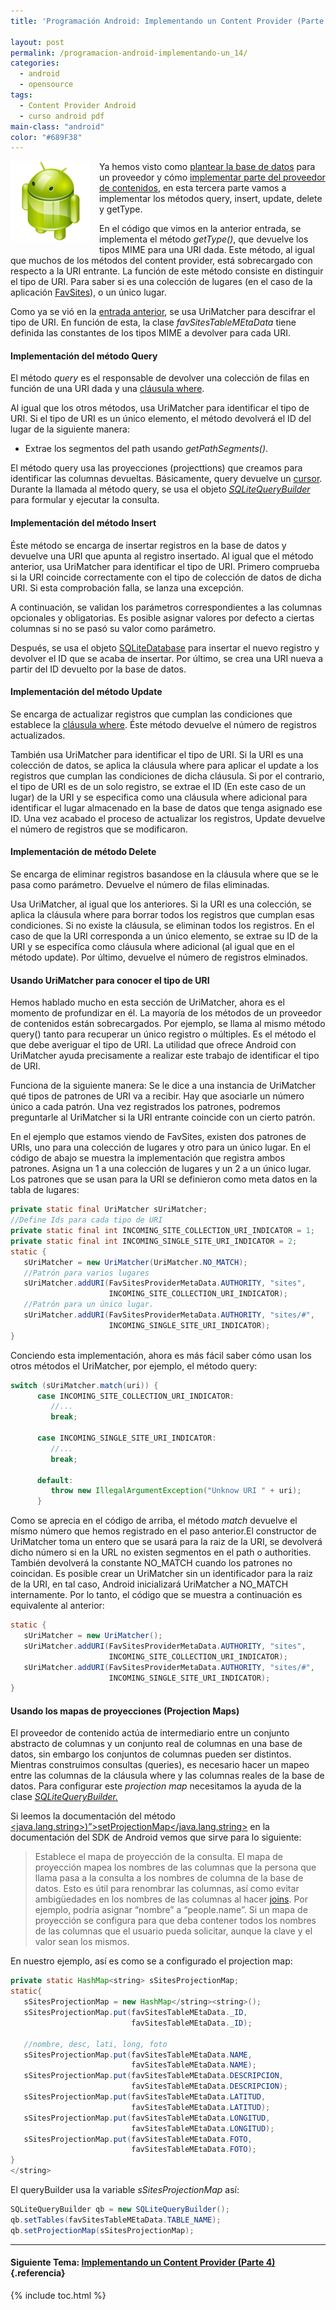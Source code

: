 ```yaml
---
title: 'Programación Android: Implementando un Content Provider (Parte 3)'

layout: post
permalink: /programacion-android-implementando-un_14/
categories:
  - android
  - opensource
tags:
  - Content Provider Android
  - curso android pdf
main-class: "android"
color: "#689F38"
---
```

<div class="separator" style="clear: both; text-align: center;">
<img border="0" src="/assets/img/2013/07/iconoAndroid.png" style="clear:left; float:left;margin-right:1em; margin-bottom:1em" width="128px" height="128px" />
</div>

Ya hemos visto como [plantear la base de datos][1] para un proveedor y cómo [implementar parte del proveedor de contenidos][2], en esta tercera parte vamos a implementar los métodos query, insert, update, delete y getType.

En el código que vimos en la anterior entrada, se implementa el método *getType()*, que devuelve los tipos MIME para una URI dada. Este método, al igual que muchos de los métodos del content provider, está sobrecargado con respecto a la URI entrante. La función de este método consiste en distinguir el tipo de URI. Para saber si es una colección de lugares (en el caso de la aplicación [FavSites][3]), o un único lugar.


<!--ad-->

Como ya se vió en la [entrada anterior][2], se usa UriMatcher para descifrar el tipo de URI. En función de esta, la clase *favSitesTableMEtaData* tiene definida las constantes de los tipos MIME a devolver para cada URI.

#### Implementación del método Query

El método *query* es el responsable de devolver una colección de filas en función de una URI dada y una [cláusula where][4].

Al igual que los otros métodos, usa UriMatcher para identificar el tipo de URI. Si el tipo de URI es un único elemento, el método devolverá el ID del lugar de la siguiente manera:

  * Extrae los segmentos del path usando *getPathSegments()*.

El método query usa las proyecciones (projecttions) que creamos para identificar las columnas devueltas. Básicamente, query devuelve un [cursor][5]. Durante la llamada al método query, se usa el objeto *<a target="_blank" href="http://developer.android.com/reference/android/database/sqlite/SQLiteQueryBuilder.html">SQLiteQueryBuilder</a>* para formular y ejecutar la consulta.

#### Implementación del método Insert

Éste método se encarga de insertar registros en la base de datos y devuelve una URI que apunta al registro insertado. Al igual que el método anterior, usa UriMatcher para identificar el tipo de URI. Primero comprueba si la URI coincide correctamente con el tipo de colección de datos de dicha URI. Si esta comprobación falla, se lanza una excepción.

A continuación, se validan los parámetros correspondientes a las columnas opcionales y obligatorias. Es posible asignar valores por defecto a ciertas columnas si no se pasó su valor como parámetro.

Después, se usa el objeto <a target="_blank" href="http://developer.android.com/reference/android/database/sqlite/SQLiteDatabase.html">SQLiteDatabase</a> para insertar el nuevo registro y devolver el ID que se acaba de insertar. Por último, se crea una URI nueva a partir del ID devuelto por la base de datos.

#### Implementación del método Update

Se encarga de actualizar registros que cumplan las condiciones que establece la [cláusula where][4]. Éste método devuelve el número de registros actualizados.

También usa UriMatcher para identificar el tipo de URI. Si la URI es una colección de datos, se aplica la cláusula where para aplicar el update a los registros que cumplan las condiciones de dicha cláusula. Si por el contrario, el tipo de URI es de un solo registro, se extrae el ID (En este caso de un lugar) de la URI y se especifica como una cláusula where adicional para identificar el lugar almacenado en la base de datos que tenga asignado ese ID. Una vez acabado el proceso de actualizar los registros, Update devuelve el número de registros que se modificaron.

#### Implementación de método Delete

Se encarga de eliminar registros basandose en la cláusula where que se le pasa como parámetro. Devuelve el número de filas eliminadas.

Usa UriMatcher, al igual que los anteriores. Si la URI es una colección, se aplica la cláusula where para borrar todos los registros que cumplan esas condiciones. Si no existe la cláusula, se eliminan todos los registros. En el caso de que la URI corresponda a un único elemento, se extrae su ID de la URI y se especifíca como cláusula where adicional (al igual que en el método update). Por último, devuelve el número de registros elminados.

#### Usando UriMatcher para conocer el tipo de URI

Hemos hablado mucho en esta sección de UriMatcher, ahora es el momento de profundizar en él. La mayoría de los métodos de un proveedor de contenidos están sobrecargados. Por ejemplo, se llama al mismo método query() tanto para recuperar un único registro o múltiples. Es el método el que debe averiguar el tipo de URI. La utilidad que ofrece Android con UriMatcher ayuda precisamente a realizar este trabajo de identificar el tipo de URI.

Funciona de la siguiente manera: Se le dice a una instancia de UriMatcher qué tipos de patrones de URI va a recibir. Hay que asociarle un número único a cada patrón. Una vez registrados los patrones, podremos preguntarle al UriMatcher si la URI entrante coincide con un cierto patrón.

En el ejemplo que estamos viendo de FavSites, existen dos patrones de URIs, uno para una colección de lugares y otro para un único lugar. En el código de abajo se muestra la implementación que registra ambos patrones. Asigna un 1 a una colección de lugares y un 2 a un único lugar. Los patrones que se usan para la URI se definieron como meta datos en la tabla de lugares:

```java
private static final UriMatcher sUriMatcher;
//Define Ids para cada tipo de URI
private static final int INCOMING_SITE_COLLECTION_URI_INDICATOR = 1;
private static final int INCOMING_SINGLE_SITE_URI_INDICATOR = 2;
static {
   sUriMatcher = new UriMatcher(UriMatcher.NO_MATCH);
   //Patrón para varios lugares
   sUriMatcher.addURI(FavSitesProviderMetaData.AUTHORITY, "sites",
                      INCOMING_SITE_COLLECTION_URI_INDICATOR);
   //Patrón para un único lugar.
   sUriMatcher.addURI(FavSitesProviderMetaData.AUTHORITY, "sites/#",
                      INCOMING_SINGLE_SITE_URI_INDICATOR);
}

```

Conciendo esta implementación, ahora es más fácil saber cómo usan los otros métodos el UriMatcher, por ejemplo, el método query:

```java
switch (sUriMatcher.match(uri)) {
      case INCOMING_SITE_COLLECTION_URI_INDICATOR:
         //...
         break;

      case INCOMING_SINGLE_SITE_URI_INDICATOR:
         //...
         break;

      default:
         throw new IllegalArgumentException("Unknow URI " + uri);
      }

```

Como se aprecia en el código de arriba, el método *match* devuelve el mísmo número que hemos registrado en el paso anterior.El constructor de UriMatcher toma un entero que se usará para la raiz de la URI, se devolverá dicho número si en la URL no existen segmentos en el path o authorities. También devolverá la constante NO\_MATCH cuando los patrones no coincidan. Es posible crear un UriMatcher sin un identificador para la raiz de la URI, en tal caso, Android inicializará UriMatcher a NO\_MATCH internamente. Por lo tanto, el código que se muestra a continuación es equivalente al anterior:

```java
static {
   sUriMatcher = new UriMatcher();
   sUriMatcher.addURI(FavSitesProviderMetaData.AUTHORITY, "sites",
                      INCOMING_SITE_COLLECTION_URI_INDICATOR);
   sUriMatcher.addURI(FavSitesProviderMetaData.AUTHORITY, "sites/#",
                      INCOMING_SINGLE_SITE_URI_INDICATOR);
}

```

#### Usando los mapas de proyecciones (Projection Maps)

El proveedor de contenido actúa de intermediario entre un conjunto abstracto de columnas y un conjunto real de columnas en una base de datos, sin embargo los conjuntos de columnas pueden ser distintos. Mientras construimos consultas (queries), es necesario hacer un mapeo entre las columnas de la cláusula where y las columnas reales de la base de datos. Para configurar este *projection map* necesitamos la ayuda de la clase *[SQLiteQueryBuilder.][6]*

Si leemos la documentación del método <a href='"http://developer.android.com/reference/android/database/sqlite/SQLiteQueryBuilder.html#setProjectionMap(java.util.Map'><java.lang.string>)&#8221;>setProjectionMap</java.lang.string></a> en la documentación del SDK de Android vemos que sirve para lo siguiente:

> Establece el mapa de proyección de la consulta. El mapa de proyección mapea los nombres de las columnas que la persona que llama pasa a la consulta a los nombres de columna de la base de datos. Esto es útil para renombrar las columnas, así como evitar ambigüedades en los nombres de las columnas al hacer [joins][7]. Por ejemplo, podría asignar &#8220;nombre&#8221; a &#8220;people.name&#8221;. Si un mapa de proyección se configura para que deba contener todos los nombres de las columnas que el usuario pueda solicitar, aunque la clave y el valor sean los mismos.

En nuestro ejemplo, así es como se a configurado el projection map:

```java
private static HashMap<string> sSitesProjectionMap;
static{
   sSitesProjectionMap = new HashMap</string><string>();
   sSitesProjectionMap.put(favSitesTableMEtaData._ID,
                           favSitesTableMEtaData._ID);

   //nombre, desc, lati, long, foto
   sSitesProjectionMap.put(favSitesTableMEtaData.NAME,
                           favSitesTableMEtaData.NAME);
   sSitesProjectionMap.put(favSitesTableMEtaData.DESCRIPCION,
                           favSitesTableMEtaData.DESCRIPCION);
   sSitesProjectionMap.put(favSitesTableMEtaData.LATITUD,
                           favSitesTableMEtaData.LATITUD);
   sSitesProjectionMap.put(favSitesTableMEtaData.LONGITUD,
                           favSitesTableMEtaData.LONGITUD);
   sSitesProjectionMap.put(favSitesTableMEtaData.FOTO,
                           favSitesTableMEtaData.FOTO);
}
</string>
```

El queryBuilder usa la variable *sSitesProjectionMap* así:

```java
SQLiteQueryBuilder qb = new SQLiteQueryBuilder();
qb.setTables(favSitesTableMEtaData.TABLE_NAME);
qb.setProjectionMap(sSitesProjectionMap);

```

* * *

#### Siguiente Tema: [Implementando un Content Provider (Parte 4)][8] {.referencia}





 [1]: /programacion-android-implementando-un
 [2]: /programacion-android-implementando-un_08
 [3]: /prueba-la-aplicacion-favsites-en-tu
 [4]: /consulta-de-datos-clausula-where
 [5]: /plsql-cursores
 [6]: http://developer.android.com/reference/android/database/sqlite/SQLiteQueryBuilder.html
 [7]: /consulta-de-datos-clausula-from
 [8]: /programacion-android-implementando-un_29/

{% include toc.html %}
